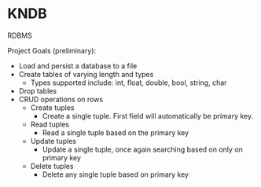 # KNDB
RDBMS

Project Goals (preliminary):
- Load and persist a database to a file
- Create tables of varying length and types
  - Types supported include: int, float, double, bool, string, char
- Drop tables 
- CRUD operations on rows
  - Create tuples
    - Create a single tuple. First field will automatically be primary key.
  - Read tuples
    - Read a single tuple based on the primary key 
  - Update tuples
    - Update a single tuple, once again searching based on only on primary key
  - Delete tuples
    - Delete any single tuple based on primary key